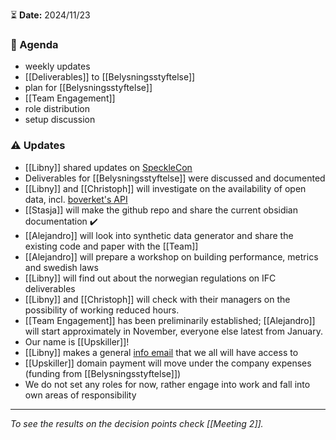 ⏳ **Date:** 2024/11/23

### 📃 Agenda

- weekly updates
- [[Deliverables]] to [[Belysningsstyftelse]]
- plan for [[Belysningsstyftelse]]
- [[Team Engagement]]
- role distribution
- setup discussion

### ⚠️ Updates

- [[Libny]] shared updates on [SpeckleCon](https://conf.speckle.systems/)
- Deliverables for [[Belysningsstyftelse]] were discussed and documented
- [[Libny]] and [[Christoph]] will investigate on the availability of open data, incl. [boverket's API](https://www.boverket.se/sv/om-boverket/publicerat-av-boverket/oppna-data/)
- [[Stasja]] will make the github repo and share the current obsidian documentation ✔️
- [[Alejandro]] will look into synthetic data generator and share the existing code and paper with the [[Team]]
- [[Alejandro]] will prepare a workshop on building performance, metrics and swedish laws
- [[Libny]] will find out about the norwegian regulations on IFC deliverables
- [[Libny]] and [[Christoph]] will check with their managers on the possibility of working reduced hours.
- [[Team Engagement]] has been preliminarily established; [[Alejandro]] will start approximately in November, everyone else latest from January.
- Our name is [[Upskiller]]!
- [[Libny]] makes a general [info email](mailto:info@upskiller.xyz) that we all will have access to
- [[Upskiller]] domain payment will move under the company expenses (funding from [[Belysningsstyftelse]])
- We do not set any roles for now, rather engage into work and fall into own areas of responsibility

---

_To see the results on the decision points check [[Meeting 2]]._
